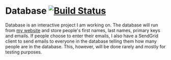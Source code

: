 # Database [![Build Status](https://travis-ci.org/NickDim/Database.svg?branch=master)](https://travis-ci.org/NickDim/Database)

Database is an interactive project I am working on. The database will run from
[my website](http://nickdim.me/intDatabase.html) and store people's first names,
last names, primary keys and emails. If people choose to enter their emails,
I also have a SendGrid client to send emails to everyone in the database
telling them how many people are in the database. This, however, will be done
rarely and mostly for testing purposes.
